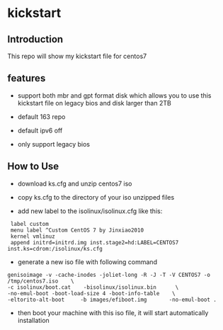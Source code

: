 # kickstart
## Introduction
 This repo will show my kickstart file for centos7 
## features
- support both mbr and gpt format disk which allows you to use this kickstart file on legacy bios and disk larger than 2TB
 
- default 163 repo
 
- default ipv6 off

- only support legacy bios
## How to Use
- download ks.cfg and unzip centos7 iso 

- copy ks.cfg to the directory of your iso unzipped files

- add new label to the isolinux/isolinux.cfg like this:

```
 label custom
 menu label ^Custom CentOS 7 by Jinxiao2010
 kernel vmlinuz
 append initrd=initrd.img inst.stage2=hd:LABEL=CENTOS7 inst.ks=cdrom:/isolinux/ks.cfg
```
  
- generate a new iso file with following command

```
genisoimage -v -cache-inodes -joliet-long -R -J -T -V CENTOS7 -o /tmp/centos7.iso    \
-c isolinux/boot.cat    -bisolinux/isolinux.bin      \
-no-emul-boot -boot-load-size 4 -boot-info-table    \
-eltorito-alt-boot     -b images/efiboot.img       -no-emul-boot .
```

- then boot your machine with this iso file, it will start automatically installation
